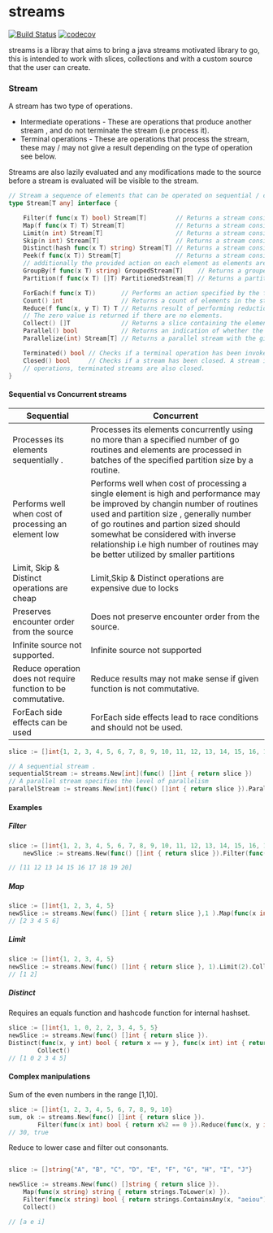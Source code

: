 # streams
[![Build Status](https://app.travis-ci.com/phantom820/streams.svg?branch=master)](https://app.travis-ci.com/phantom820/streams)
[![codecov](https://codecov.io/gh/phantom820/streams/branch/master/graph/badge.svg?token=I19NMI3C7U)](https://codecov.io/gh/phantom820/streams)

streams is a libray that aims to bring a java streams motivated library to go, this is intended to work with slices, collections and with a custom source that the user can create. 

### Stream
A stream has two type of operations.
 - Intermediate operations - These are operations that produce another stream , and do not terminate the stream (i.e process it).
 - Terminal operations - These are operations that process the stream, these may / may not give a result depending on the type of operation see below.

Streams are also lazily evaluated and any modifications made to the source before a stream is evaluated will be visible to the stream.


```go
// Stream a sequence of elements that can be operated on sequential / concurrently.
type Stream[T any] interface {

	Filter(f func(x T) bool) Stream[T]        // Returns a stream consisting of the elements of this stream that satisfy the given predicate.
	Map(f func(x T) T) Stream[T]              // Returns a stream consisting of the results of applying the given transformation to the elements of the stream.
	Limit(n int) Stream[T]                    // Returns a stream consisting of the elements of this stream, truncated to be no longer than given length.
	Skip(n int) Stream[T]                     // Returns a stream consisting of the remaining elements of this stream after discarding the first n elements of the stream.
	Distinct(hash func(x T) string) Stream[T] // Returns a stream consisting of the distinct elements (according to the given hash of elements) of this stream.
	Peek(f func(x T)) Stream[T]               // Returns a stream consisting of the elements of this stream.
	// additionally the provided action on each element as elements are consumed.	// Terminal operations.
	GroupBy(f func(x T) string) GroupedStream[T]    // Returns a grouped stream in which elements are assigned a group using the given group key function.
	Partition(f func(x T) []T) PartitionedStream[T] // Returns a partitioned streamed whose elements are the results of splitting each member of this stream using the given function.

	ForEach(f func(x T))       // Performs an action specified by the function f for each element of the stream.
	Count() int                // Returns a count of elements in the stream.
	Reduce(f func(x, y T) T) T // Returns result of performing reduction on the elements of the stream, using ssociative accumulation function, and returns the reduced value.
	// The zero value is returned if there are no elements.
	Collect() []T              // Returns a slice containing the elements from the stream.
	Parallel() bool            // Returns an indication of whether the stream is parallel.
	Parallelize(int) Stream[T] // Returns a parallel stream with the given level of parallelism.

	Terminated() bool // Checks if a terminal operation has been invoked on the stream.
	Closed() bool     // Checks if a stream has been closed. A stream is closed either when a new stream is created from it using intermediate
	// operations, terminated streams are also closed.
}
```

#### Sequential vs Concurrent streams
| Sequential      | Concurrent |
| ----------- | ----------- |
| Processes its elements sequentially .    | Processes its elements concurrently using no more than a specified number of go routines and elements are processed in batches of the specified partition size by a routine.     |
| Performs well when cost of processing an element low | Performs well when cost of processing a single element is high and performance may be improved by changin number of routines used and partition size , generally number of go routines and partion sized should somewhat be considered with inverse relationship i.e high number of routines may be better utilized by smaller partitions|
| Limit, Skip & Distinct operations are cheap | Limit,Skip & Distinct operations are expensive due to locks |
| Preserves encounter order from the source  | Does not preserve encounter order from the source.      |
| Infinite source not supported. | Infinite source not supported |
| Reduce operation does not require function to be commutative. | Reduce results may not make sense if given function is not commutative.|
| ForEach side effects can be used | ForEach side effects lead to race conditions and should not be used.|
 
  
```go
slice := []int{1, 2, 3, 4, 5, 6, 7, 8, 9, 10, 11, 12, 13, 14, 15, 16, 17, 18, 19, 20}

// A sequential stream .
sequentialStream := streams.New[int](func() []int { return slice })
// A parallel stream specifies the level of parallelism
parallelStream := streams.New[int](func() []int { return slice }).Parallelize(2)

```

#### Examples
##### Filter
```go
slice := []int{1, 2, 3, 4, 5, 6, 7, 8, 9, 10, 11, 12, 13, 14, 15, 16, 17, 18, 19, 20}
	newSlice := streams.New(func() []int { return slice }).Filter(func(x int) bool { return x > 10 }).Collect()

// [11 12 13 14 15 16 17 18 19 20]
```
##### Map
```go
slice := []int{1, 2, 3, 4, 5}
newSlice := streams.New(func() []int { return slice },1 ).Map(func(x int) interface{} { return x + 1 }).Collect()
// [2 3 4 5 6]
```
##### Limit
```go
slice := []int{1, 2, 3, 4, 5}
newSlice := streams.New(func() []int { return slice }, 1).Limit(2).Collect()
// [1 2]
```
##### Distinct
Requires an equals function and hashcode function for internal hashset.
```go
slice := []int{1, 1, 0, 2, 2, 3, 4, 5, 5}
newSlice := streams.New(func() []int { return slice }).
Distinct(func(x, y int) bool { return x == y }, func(x int) int { return x }).
		Collect()
// [1 0 2 3 4 5]
```

#### Complex manipulations

Sum of the even numbers in the range [1,10].
```go
slice := []int{1, 2, 3, 4, 5, 6, 7, 8, 9, 10}
sum, ok := streams.New(func() []int { return slice }).
		Filter(func(x int) bool { return x%2 == 0 }).Reduce(func(x, y int) int { return x + y })
// 30, true
```
Reduce to lower case and filter out consonants.
```go

slice := []string{"A", "B", "C", "D", "E", "F", "G", "H", "I", "J"}

newSlice := streams.New(func() []string { return slice }).
	Map(func(x string) string { return strings.ToLower(x) }).
	Filter(func(x string) bool { return strings.ContainsAny(x, "aeiou") }).
	Collect()

// [a e i]
```





